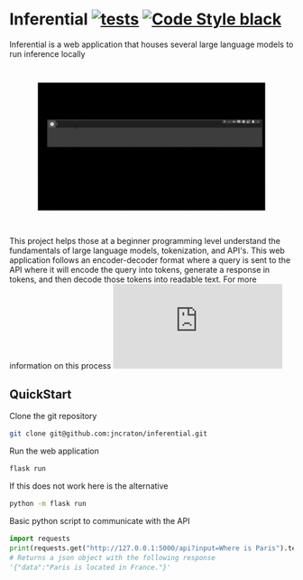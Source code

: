 Inferential [![tests](https://github.com/jncraton/inferential/actions/workflows/unit-tests.yml/badge.svg)](https://github.com/jncraton/inferential/actions/workflows/unit-tests.yml)
[![Code Style black](https://img.shields.io/badge/code%20style-black-000000.svg)](https://github.com/psf/black)
===========

Inferential is a web application that houses several large language models to run inference locally

![Example of Inference](media/InferenceExample.gif)

This project helps those at a beginner programming level understand the fundamentals of large language models, tokenization, and API's. This web application follows an encoder-decoder format where a query is sent to the API where it will encode the query into tokens, generate a response in tokens, and then decode those tokens into readable text. For more information on this process ![Attention is All You Need](https://arxiv.org/pdf/1706.03762.pdf)


QuickStart
----------

Clone the git repository

```sh
git clone git@github.com:jncraton/inferential.git
```

Run the web application

```sh
flask run
```

If this does not work here is the alternative

```sh
python -m flask run
```

Basic python script to communicate with the API

```python 
import requests
print(requests.get("http://127.0.0.1:5000/api?input=Where is Paris").text) 
# Returns a json object with the following response
'{"data":"Paris is located in France."}'
```
